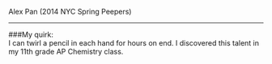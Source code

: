 Alex Pan (2014 NYC Spring Peepers)
<hr>
###My quirk: 
</br>
I can twirl a pencil in each hand for hours on end. I discovered this talent in my 11th grade AP Chemistry class.
